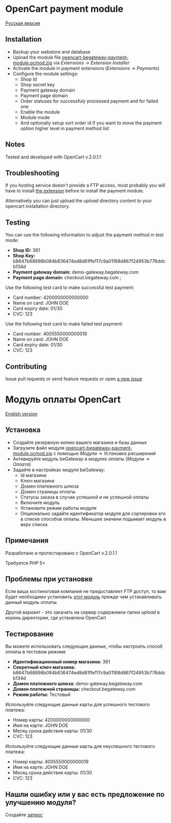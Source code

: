 # OpenCart payment module

[Русская версия](#Модуль-оплаты-opencart)

## Installation

* Backup your webstore and database
* Upload the module file [opencart-begateway-payment-module.ocmod.zip](https://github.com/begateway/opencart-2.0-payment-module/raw/master/opencart-begateway-payment-module.ocmod.zip) via _Extensions_ -> _Extension Installer_
* Activate the module in payment extensions (_Extensions_ -> _Payments_)
* Configure the module settings:
  * Shop Id
  * Shop secret key
  * Payment gateway domain
  * Payment page domain
  * Order statuses for successfuly processed payment and for failed one
  * Enable the module
  * Module mode
  * And optionally setup sort order id if you want to move the payment
    option higher level in payment method list

## Notes

Tested and developed with OpenCart v.2.0.1.1

## Troubleshooting

If you hosting service doesn't provide a FTP access, most probably you
will have to install [the extension](http://www.opencart.com/index.php?route=extension/extension/info&extension_id=18892) before to install the payment module.

Alternatively you can just upload the _upload_ directory content to your opencart
installation directory.

## Testing

You can use the following information to adjust the payment method in test mode:

  * __Shop ID:__ 361
  * __Shop Key:__ b8647b68898b084b836474ed8d61ffe117c9a01168d867f24953b776ddcb134d
  * __Payment gateway domain:__ demo-gateway.begateway.com
  * __Payment page domain:__ checkout.begateway.com
  ;

Use the following test card to make successful test payment:

  * Card number: 4200000000000000
  * Name on card: JOHN DOE
  * Card expiry date: 01/30
  * CVC: 123

Use the following test card to make failed test payment:

  * Card number: 4005550000000019
  * Name on card: JOHN DOE
  * Card expiry date: 01/30
  * CVC: 123

## Contributing

Issue pull requests or send feature requests or open [a new issue]( https://github.com/beGateway/opencart-payment-module/issues/new)

# Модуль оплаты OpenCart

[English version](#opencart-payment-module)

## Установка

* Создайте резервную копию вашего магазина и базы данных
* Загрузите файл модуля [opencart-begateway-payment-module.ocmod.zip](https://github.com/begateway/opencart-2.0-payment-module/raw/master/opencart-begateway-payment-module.ocmod.zip) с помощью _Модули_ -> _Установка расширений_
* Активируйте модуль beGateway в модулях оплаты (_Модули_ -> _Оплата_)
* Задайте в настройках модуля beGateway:
  * Id магазина
  * Ключ магазина
  * Домен платежного шлюза
  * Домен страницы оплаты
  * Статусы заказа в случае успешной и не успешной оплаты
  * Включите модуль
  * Установите режим работы модуля
  * Опционально задайте идентификатор модуля для сортировки его в списке способов оплаты. Меньшее значени подымает модуль в верх списка

## Примечания

Разработано и протестировано с OpenCart v.2.0.1.1

Требуется PHP 5+

## Проблемы при установке

Если ваша хостиноговая компания не предоставляет FTP доступ, то вам будет необходимо установить
[этот модуль](http://www.opencart.com/index.php?route=extension/extension/info&extension_id=18892) прежде чем устанавливать данный модуль оплаты.

Другой вариант - это закачать на сервер содержимое папки _upload_ в корень директoрии, где устанвлена OpenCart

## Тестирование

Вы можете использовать следующие данные, чтобы настроить способ оплаты в тестовом режиме

  * __Идентификационный номер магазина:__ 361
  * __Секретный ключ магазина:__ b8647b68898b084b836474ed8d61ffe117c9a01168d867f24953b776ddcb134d
  * __Домен платежного шлюза:__ demo-gateway.begateway.com
  * __Домен платежной страницы:__ checkout.begateway.com
  * __Режим работы:__ Тестовый

Используйте следующие данные карты для успешного тестового платежа:

  * Номер карты: 4200000000000000
  * Имя на карте: JOHN DOE
  * Месяц срока действия карты: 01/30
  * CVC: 123

Используйте следующие данные карты для неуспешного тестового платежа:

  * Номер карты: 4005550000000019
  * Имя на карте: JOHN DOE
  * Месяц срока действия карты: 01/30
  * CVC: 123

## Нашли ошибку или у вас есть предложение по улучшению модуля?

Создайте [запрос](https://github.com/begateway/opencart-2.0-payment-module/issues/new)
